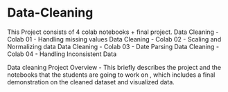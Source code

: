 # Data-Cleaning
This Project consists of 4 colab notebooks + final project. 
 Data Cleaning - Colab 01 - Handling missing values
 Data Cleaning - Colab 02 - Scaling and Normalizing data
 Data Cleaning - Colab 03 - Date Parsing
 Data Cleaning - Colab 04 - Handling Inconsistent Data
 
 Data cleaning Project Overview - This briefly describes the project and the notebooks that the students are going to work on , which includes a final demonstration on the cleaned dataset and visualized data.
